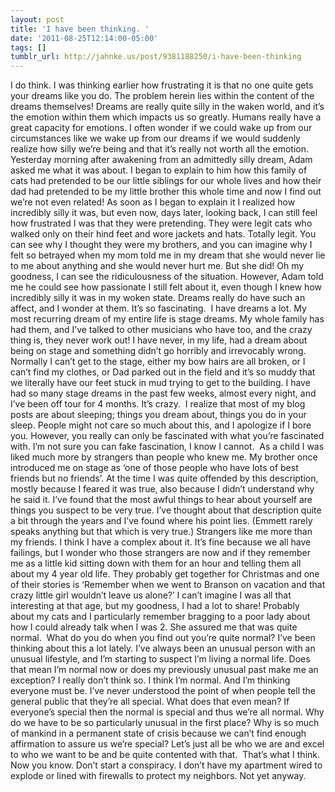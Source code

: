 ```yaml
---
layout: post
title: 'I have been thinking. '
date: '2011-08-25T12:14:00-05:00'
tags: []
tumblr_url: http://jahnke.us/post/9381188250/i-have-been-thinking
---
```

I do think.
I was thinking earlier how frustrating it is that no one quite gets your dreams like you do. The problem herein lies within the content of the dreams themselves! Dreams are really quite silly in the waken world, and it’s the emotion within them which impacts us so greatly. Humans really have a great capacity for emotions. I often wonder if we could wake up from our circumstances like we wake up from our dreams if we would suddenly realize how silly we’re being and that it’s really not worth all the emotion. 
Yesterday morning after awakening from an admittedly silly dream, Adam asked me what it was about. I began to explain to him how this family of cats had pretended to be our little siblings for our whole lives and how their dad had pretended to be my little brother this whole time and now I find out we’re not even related! As soon as I began to explain it I realized how incredibly silly it was, but even now, days later, looking back, I can still feel how frustrated I was that they were pretending. They were legit cats who walked only on their hind feet and wore jackets and hats. Totally legit. You can see why I thought they were my brothers, and you can imagine why I felt so betrayed when my mom told me in my dream that she would never lie to me about anything and she would never hurt me. But she did! Oh my goodness, I can see the ridiculousness of the situation. However, Adam told me he could see how passionate I still felt about it, even though I knew how incredibly silly it was in my woken state. Dreams really do have such an affect, and I wonder at them. It’s so fascinating. 
I have dreams a lot. My most recurring dream of my entire life is stage dreams. My whole family has had them, and I’ve talked to other musicians who have too, and the crazy thing is, they never work out! I have never, in my life, had a dream about being on stage and something didn’t go horribly and irrevocably wrong. Normally I can’t get to the stage, either my bow hairs are all broken, or I can’t find my clothes, or Dad parked out in the field and it’s so muddy that we literally have our feet stuck in mud trying to get to the building. I have had so many stage dreams in the past few weeks, almost every night, and I’ve been off tour for 4 months. It’s crazy. 
I realize that most of my blog posts are about sleeping; things you dream about, things you do in your sleep. People might not care so much about this, and I apologize if I bore you. However, you really can only be fascinated with what you’re fascinated with. I’m not sure you can fake fascination, I know I cannot. 
As a child I was liked much more by strangers than people who knew me. My brother once introduced me on stage as ‘one of those people who have lots of best friends but no friends’. At the time I was quite offended by this description, mostly because I feared it was true, also because I didn’t understand why he said it. I’ve found that the most awful things to hear about yourself are things you suspect to be very true. I’ve thought about that description quite a bit through the years and I’ve found where his point lies. (Emmett rarely speaks anything but that which is very true.) Strangers like me more than my friends. I think I have a complex about it. It’s fine because we all have failings, but I wonder who those strangers are now and if they remember me as a little kid sitting down with them for an hour and telling them all about my 4 year old life. They probably get together for Christmas and one of their stories is ‘Remember when we went to Branson on vacation and that crazy little girl wouldn’t leave us alone?’ I can’t imagine I was all that interesting at that age, but my goodness, I had a lot to share! Probably about my cats and I particularly remember bragging to a poor lady about how I could already talk when I was 2. She assured me that was quite normal. 
What do you do when you find out you’re quite normal? I’ve been thinking about this a lot lately. I’ve always been an unusual person with an unusual lifestyle, and I’m starting to suspect I’m living a normal life. Does that mean I’m normal now or does my previously unusual past make me an exception? I really don’t think so. I think I’m normal. And I’m thinking everyone must be. I’ve never understood the point of when people tell the general public that they’re all special. What does that even mean? If everyone’s special then the normal is special and thus we’re all normal. Why do we have to be so particularly unusual in the first place? Why is so much of mankind in a permanent state of crisis because we can’t find enough affirmation to assure us we’re special? Let’s just all be who we are and excel to who we want to be and be quite contented with that. 
That’s what I think. Now you know. Don’t start a conspiracy. I don’t have my apartment wired to explode or lined with firewalls to protect my neighbors. Not yet anyway. 
